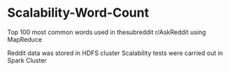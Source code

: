# Scalability-Word-Count
Top 100 most common words used in thesubreddit r/AskReddit using MapReduce

Reddit data was stored in HDFS cluster
Scalability tests were carried out in Spark Cluster

